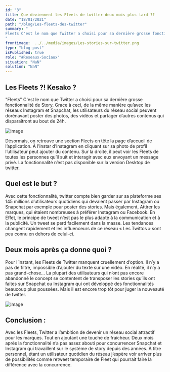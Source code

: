```yaml
---
id: "3"
title: Que deviennent les Fleets de twitter deux mois plus tard ??
date: "18/01/2021"
path: "/blog/Les-fleets-des-twitter"
summary: " 
Fleets C'est le nom que Twitter a choisi pour sa dernière grosse fonctionnalité de Story.  Grace à ceci, de la même manière qu’avec les réseaux Instagram et Snapchat, les utilisateurs du réseau social peuvent dorénavant poster des photos, des vidéos et partager d’autres contenus qui disparaîtront au bout de 24h. 
"
frontimage:  ../../media/images/Les-stories-sur-twitter.png
type: "blog-post"
isPublished: true
role: "#Reseaux-Sociaux" 
situation: "NaN" 
solution: "NaN" 
---
```


Les Fleets ?! Kesako ?
--
"Fleets" C'est le nom que Twitter a choisi pour sa dernière grosse fonctionnalité de Story.  Grace à ceci, de la même manière qu’avec les réseaux Instagram et Snapchat, les utilisateurs du réseau social peuvent dorénavant poster des photos, des vidéos et partager d’autres contenus qui disparaîtront au bout de 24h.   


![image](../../../media/images/show-fleets.png)  

Désormais, on retrouve une section Fleets en tête la page d’accueil de l’application. À l'instar d’Instagram en cliquant sur sa photo de profil l’utilisateur peut ajouter du contenu. Sur la droite, il peut voir les Fleets de toutes les personnes qu’il suit et interagir avec eux envoyant un message privé.  La fonctionnalité n’est pas disponible sur la version Desktop de twitter. 

Quel est le but  ?  
--

Avec cette fonctionnalité, twitter compte bien garder sur sa plateforme ses 145 millions d’utilisateurs quotidiens qui devaient passer par Instagram ou Snapchat par exemple pour poster des stories. Mais également, Attirer les marques, qui étaient nombreuses à préférer Instagram ou Facebook. En Effet, le principe de tweet n’est pas le plus adapté à la communication et à la publicité. Un tweet se perd facilement dans la masse. Les tendances changent rapidement et les influenceurs de ce réseau « Les Twittos » sont peu connu en dehors de celui-ci.  

Deux mois après ça donne quoi ?  
--

Pour l’instant, les Fleets de Twitter manquent cruellement d’option. Il n’y a pas de filtre, impossible d’ajouter du texte sur une vidéo. En réalité, il n’y a pas grand-chose… La plupart des utilisateurs qui n’ont pas encore abandonné le concept se contentent de transposer les stories qu’ils ont faites sur Snapchat ou Instagram qui ont développé des fonctionnalités beaucoup plus poussées. Mais il est encore trop tôt pour juger la nouveauté de twitter.

![image](../../../media/images/Twitter-fleets-demo.jpg)  

Conclusion :  
--

Avec les Fleets, Twitter a l’ambition de devenir un réseau social attractif pour les marques. Tout en ajoutant une touche de fraicheur. Deux mois après la fonctionnalité n’a pas assez abouti pour concurrencer Snapchat et Instagram qui travaillent sur le système de story depuis des années. À titre personnel, étant un utilisateur quotidien du réseau j’espère voir arriver plus de possibilités comme retweet temporaire de Fleet qui pourrait faire la différence avec la concurrence.





